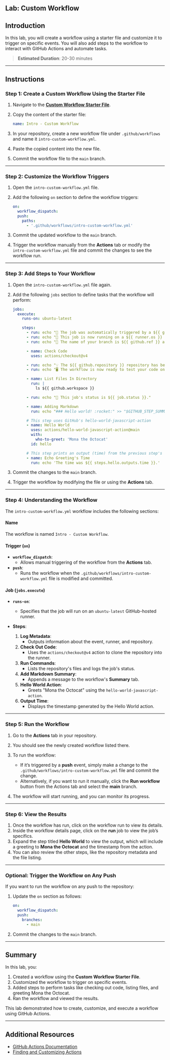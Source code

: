 ## Lab: Custom Workflow

## Introduction

In this lab, you will create a workflow using a starter file and customize it to trigger on specific events. You will also add steps to the workflow to interact with GitHub Actions and automate tasks.

> **Estimated Duration**: 20-30 minutes

---

## Instructions

### Step 1: Create a Custom Workflow Using the Starter File

1. Navigate to the [**Custom Workflow Starter File**](./intro-custom-workflow-starter.md).
2. Copy the content of the starter file:

   ```yaml
   name: Intro - Custom Workflow
   ```

3. In your repository, create a new workflow file under `.github/workflows` and name it `intro-custom-workflow.yml`.
4. Paste the copied content into the new file.
5. Commit the workflow file to the `main` branch.

---

### Step 2: Customize the Workflow Triggers

1. Open the `intro-custom-workflow.yml` file.
2. Add the following `on` section to define the workflow triggers:

   ```yaml
   on:
     workflow_dispatch:
     push:
       paths:
         - '.github/workflows/intro-custom-workflow.yml'
   ```

3. Commit the updated workflow to the `main` branch.
4. Trigger the workflow manually from the **Actions** tab or modify the `intro-custom-workflow.yml` file and commit the changes to see the workflow run.

---

### Step 3: Add Steps to Your Workflow

1. Open the `intro-custom-workflow.yml` file again.
2. Add the following `jobs` section to define tasks that the workflow will perform:

   ```yaml
   jobs:
     execute:
       runs-on: ubuntu-latest

       steps:
         - run: echo "🎉 The job was automatically triggered by a ${{ github.event_name }} event."
         - run: echo "🐧 This job is now running on a ${{ runner.os }} server hosted by GitHub!"
         - run: echo "🔎 The name of your branch is ${{ github.ref }} and your repository is ${{ github.repository }}."

         - name: Check Code
           uses: actions/checkout@v4

         - run: echo "💡 The ${{ github.repository }} repository has been cloned to the runner."
         - run: echo "🖥️ The workflow is now ready to test your code on the runner."

         - name: List Files In Directory
           run: |
             ls ${{ github.workspace }}

         - run: echo "🍏 This job's status is ${{ job.status }}."

         - name: Adding Markdown
           run: echo "### Hello world! :rocket:" >> "$GITHUB_STEP_SUMMARY"

         # This step uses GitHub's hello-world-javascript-action
         - name: Hello World
           uses: actions/hello-world-javascript-action@main
           with:
             who-to-greet: 'Mona the Octocat'
           id: hello

         # This step prints an output (time) from the previous step's action.
         - name: Echo Greeting's Time
           run: echo 'The time was ${{ steps.hello.outputs.time }}.'
   ```

3. Commit the changes to the `main` branch.
4. Trigger the workflow by modifying the file or using the **Actions** tab.

---

### Step 4: Understanding the Workflow

The `intro-custom-workflow.yml` workflow includes the following sections:

#### **Name**

The workflow is named `Intro - Custom Workflow`.

#### **Trigger (`on`)**

- **`workflow_dispatch`**:
  - Allows manual triggering of the workflow from the **Actions** tab.
- **`push`**:
  - Runs the workflow when the `.github/workflows/intro-custom-workflow.yml` file is modified and committed.

#### **Job (`jobs.execute`)**

- **`runs-on`**:

  - Specifies that the job will run on an `ubuntu-latest` GitHub-hosted runner.

- **Steps**:
  1. **Log Metadata**:
     - Outputs information about the event, runner, and repository.
  2. **Check Out Code**:
     - Uses the `actions/checkout@v4` action to clone the repository into the runner.
  3. **Run Commands**:
     - Lists the repository's files and logs the job's status.
  4. **Add Markdown Summary**:
     - Appends a message to the workflow's **Summary** tab.
  5. **Hello World Action**:
     - Greets "Mona the Octocat" using the `hello-world-javascript-action`.
  6. **Output Time**:
     - Displays the timestamp generated by the Hello World action.

---

### Step 5: Run the Workflow

1. Go to the **Actions** tab in your repository.
2. You should see the newly created workflow listed there.
3. To run the workflow:

   - If it’s triggered by a **push** event, simply make a change to the `.github/workflows/intro-custom-workflow.yml` file and commit the change.
   - Alternatively, if you want to run it manually, click the **Run workflow** button from the Actions tab and select the **main** branch.

4. The workflow will start running, and you can monitor its progress.

---

### Step 6: View the Results

1. Once the workflow has run, click on the workflow run to view its details.
2. Inside the workflow details page, click on the **run** job to view the job’s specifics.
3. Expand the step titled **Hello World** to view the output, which will include a greeting to **Mona the Octocat** and the timestamp from the action.
4. You can also review the other steps, like the repository metadata and the file listing.

---

### Optional: Trigger the Workflow on Any Push

If you want to run the workflow on any push to the repository:

1. Update the `on` section as follows:

   ```yaml
   on:
     workflow_dispatch:
     push:
       branches:
         - main
   ```

2. Commit the changes to the `main` branch.

---

## Summary

In this lab, you:

1. Created a workflow using the **Custom Workflow Starter File**.
2. Customized the workflow to trigger on specific events.
3. Added steps to perform tasks like checking out code, listing files, and greeting Mona the Octocat.
4. Ran the workflow and viewed the results.

This lab demonstrated how to create, customize, and execute a workflow using GitHub Actions.

---

## Additional Resources

- [GitHub Actions Documentation](https://docs.github.com/en/actions)
- [Finding and Customizing Actions](https://docs.github.com/en/actions/learn-github-actions/finding-and-customizing-actions#adding-an-action-to-your-workflow)
